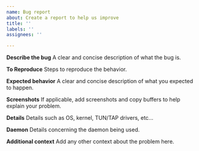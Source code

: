 ```yaml
---
name: Bug report
about: Create a report to help us improve
title: ''
labels: ''
assignees: ''

---
```


**Describe the bug**
A clear and concise description of what the bug is.

**To Reproduce**
Steps to reproduce the behavior.

**Expected behavior**
A clear and concise description of what you expected to happen.

**Screenshots**
If applicable, add screenshots and copy buffers to help explain your problem.

**Details**
Details such as OS, kernel, TUN/TAP drivers, etc...

**Daemon**
Details concerning the daemon being used.

**Additional context**
Add any other context about the problem here.